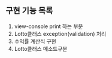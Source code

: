 ## 구현 기능 목록

1. view-console print 하는 부분
2. Lotto클래스 exception(validation) 처리
3. 수익률 계산식 구현
4. Lotto클래스 메소드구분
